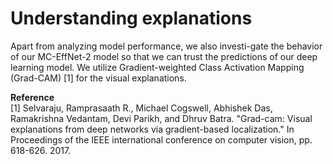 # Understanding explanations

Apart from analyzing model performance, we also investi-gate the behavior of our MC-EffNet-2 model so that we can trust the predictions of our deep learning model. We utilize Gradient-weighted Class Activation Mapping (Grad-CAM) [1] for the visual explanations.

**Reference** </br>
[1] Selvaraju, Ramprasaath R., Michael Cogswell, Abhishek Das, Ramakrishna Vedantam, Devi Parikh, and Dhruv Batra. "Grad-cam: Visual explanations from deep networks via gradient-based localization." In Proceedings of the IEEE international conference on computer vision, pp. 618-626. 2017.
